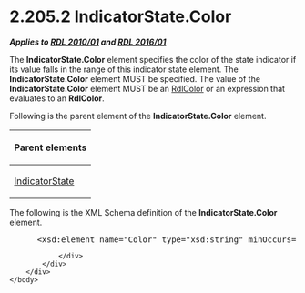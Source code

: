 <html dir="LTR" xmlns:mshelp="http://msdn.microsoft.com/mshelp" xmlns:ddue="http://ddue.schemas.microsoft.com/authoring/2003/5" xmlns:xlink="http://www.w3.org/1999/xlink" xmlns:tool="http://www.microsoft.com/tooltip">
    <head>
        <meta http-equiv="Content-Type" content="text/html; CHARSET=utf-8"></meta>
        <meta name="save" content="history"></meta>
        <title>2.205.2 IndicatorState.Color</title>
        <xml>
            <mshelp:toctitle title="2.205.2 IndicatorState.Color"></mshelp:toctitle>
            <mshelp:rltitle title="[MS-RDL]: IndicatorState.Color"></mshelp:rltitle>
            <mshelp:keyword index="A" term="fde5ff77-e05e-4bb3-89b9-8234aa40bd99"></mshelp:keyword>
            <mshelp:attr name="DCSext.ContentType" value="open specification"></mshelp:attr>
            <mshelp:attr name="AssetID" value="fde5ff77-e05e-4bb3-89b9-8234aa40bd99"></mshelp:attr>
            <mshelp:attr name="TopicType" value="kbRef"></mshelp:attr>
            <mshelp:attr name="DCSext.Title" value="[MS-RDL]: IndicatorState.Color" />
        </xml>
    </head>
    <body>
        <div id="header">
            <h1 class="heading">2.205.2 IndicatorState.Color</h1>
        </div>
        <div id="mainSection">
            <div id="mainBody">
                <div id="allHistory" class="saveHistory"></div>
                <div id="sectionSection0" class="section" name="collapseableSection">
                    

<p><b><i>Applies to </i></b><a href="3428e690-a348-4ec7-8a6a-8efb42d2cdee.html"><b><i>RDL 2010/01</i></b></a><b><i>
and </i></b><a href="52ce3983-2bfc-4e72-9359-42aaf5fe4509.html"><b><i>RDL 2016/01</i></b></a></p>

<p>The <b>IndicatorState.Color</b> element specifies the color
of the state indicator if its value falls in the range of this indicator state
element. The <b>IndicatorState.Color</b> element MUST be specified. The value
of the <b>IndicatorState.Color</b> element MUST be an <a href="b302c6a5-6023-42b1-95ed-bafcdc4b5714.html">RdlColor</a> or an expression
that evaluates to an <b>RdlColor</b>.</p>

<p>Following is the parent element of the <b>IndicatorState.Color</b>
element.</p>

<table>
 <thead>
  <tr>
   <th>
   <p>Parent elements</p>
   </th>
  </tr>
 </thead>
 <tr>
  <td>
  <p><a href="b01d342e-1604-47c5-b90b-a4ce7bfd441c.html">IndicatorState</a></p>
  </td>
 </tr>
</table>

<p>The following is the XML Schema definition of the <b>IndicatorState.Color</b>
element.</p>

<dl>
<dd>
<div><pre> &lt;xsd:element name=&quot;Color&quot; type=&quot;xsd:string&quot; minOccurs=&quot;1&quot; /&gt;
</pre></div>
</dd></dl>


                </div>
            </div>
        </div>
    </body>
</html>